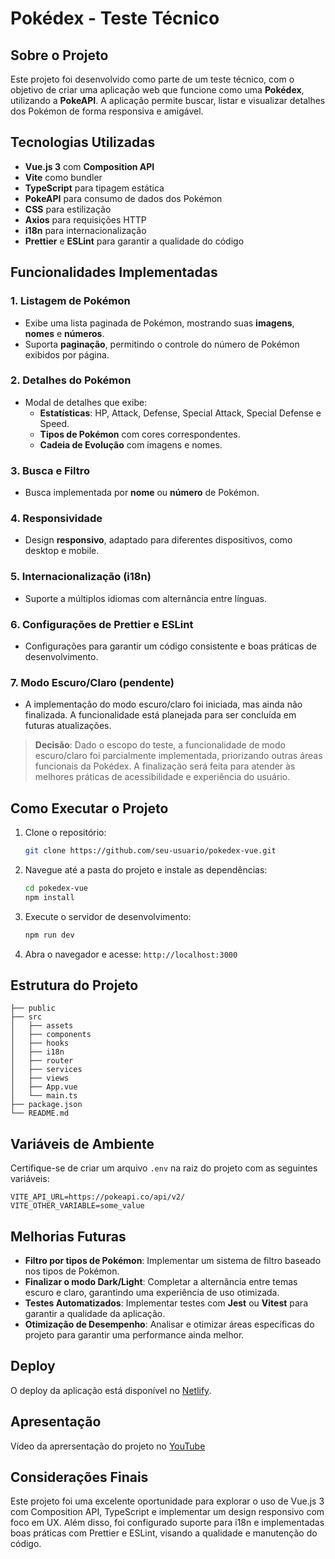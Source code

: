 # Pokédex - Teste Técnico

## Sobre o Projeto

Este projeto foi desenvolvido como parte de um teste técnico, com o objetivo de criar uma aplicação web que funcione como uma **Pokédex**, utilizando a **PokeAPI**. A aplicação permite buscar, listar e visualizar detalhes dos Pokémon de forma responsiva e amigável.

## Tecnologias Utilizadas

- **Vue.js 3** com **Composition API**
- **Vite** como bundler
- **TypeScript** para tipagem estática
- **PokeAPI** para consumo de dados dos Pokémon
- **CSS** para estilização
- **Axios** para requisições HTTP
- **i18n** para internacionalização
- **Prettier** e **ESLint** para garantir a qualidade do código

## Funcionalidades Implementadas

### 1. Listagem de Pokémon

- Exibe uma lista paginada de Pokémon, mostrando suas **imagens**, **nomes** e **números**.
- Suporta **paginação**, permitindo o controle do número de Pokémon exibidos por página.

### 2. Detalhes do Pokémon

- Modal de detalhes que exibe:
  - **Estatísticas**: HP, Attack, Defense, Special Attack, Special Defense e Speed.
  - **Tipos de Pokémon** com cores correspondentes.
  - **Cadeia de Evolução** com imagens e nomes.

### 3. Busca e Filtro

- Busca implementada por **nome** ou **número** de Pokémon.

### 4. Responsividade

- Design **responsivo**, adaptado para diferentes dispositivos, como desktop e mobile.

### 5. Internacionalização (i18n)

- Suporte a múltiplos idiomas com alternância entre línguas.

### 6. Configurações de Prettier e ESLint

- Configurações para garantir um código consistente e boas práticas de desenvolvimento.

### 7. Modo Escuro/Claro (pendente)

- A implementação do modo escuro/claro foi iniciada, mas ainda não finalizada. A funcionalidade está planejada para ser concluída em futuras atualizações.

> **Decisão**: Dado o escopo do teste, a funcionalidade de modo escuro/claro foi parcialmente implementada, priorizando outras áreas funcionais da Pokédex. A finalização será feita para atender às melhores práticas de acessibilidade e experiência do usuário.

## Como Executar o Projeto

1. Clone o repositório:

   ```bash
   git clone https://github.com/seu-usuario/pokedex-vue.git
   ```

2. Navegue até a pasta do projeto e instale as dependências:

   ```bash
   cd pokedex-vue
   npm install
   ```

3. Execute o servidor de desenvolvimento:

   ```bash
   npm run dev
   ```

4. Abra o navegador e acesse: `http://localhost:3000`

## Estrutura do Projeto

```plaintext
├── public
├── src
│   ├── assets
│   ├── components
│   ├── hooks
│   ├── i18n
│   ├── router
│   ├── services
│   ├── views
│   ├── App.vue
│   └── main.ts
├── package.json
└── README.md
```

## Variáveis de Ambiente

Certifique-se de criar um arquivo `.env` na raiz do projeto com as seguintes variáveis:

```env
VITE_API_URL=https://pokeapi.co/api/v2/
VITE_OTHER_VARIABLE=some_value
```

## Melhorias Futuras

- **Filtro por tipos de Pokémon**: Implementar um sistema de filtro baseado nos tipos de Pokémon.
- **Finalizar o modo Dark/Light**: Completar a alternância entre temas escuro e claro, garantindo uma experiência de uso otimizada.
- **Testes Automatizados**: Implementar testes com **Jest** ou **Vitest** para garantir a qualidade da aplicação.
- **Otimização de Desempenho**: Analisar e otimizar áreas específicas do projeto para garantir uma performance ainda melhor.

## Deploy

O deploy da aplicação está disponível no [Netlify](https://pokedchallenge.netlify.app/).

## Apresentação
Vídeo da aprersentação do projeto no [YouTube](https://youtu.be/YG_WWhtCo7E)

## Considerações Finais

Este projeto foi uma excelente oportunidade para explorar o uso de Vue.js 3 com Composition API, TypeScript e implementar um design responsivo com foco em UX. Além disso, foi configurado suporte para i18n e implementadas boas práticas com Prettier e ESLint, visando a qualidade e manutenção do código.